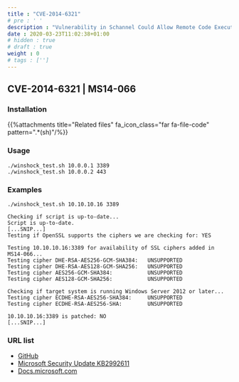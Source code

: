 ```yaml
---
title : "CVE-2014-6321"
# pre : ' '
description : "Vulnerability in Schannel Could Allow Remote Code Execution."
date : 2020-03-23T11:02:38+01:00
# hidden : true
# draft : true
weight : 0
# tags : ['']
---
```


## CVE-2014-6321 | MS14-066

### Installation

{{%attachments title="Related files" fa_icon_class="far fa-file-code" pattern=".*(sh)"/%}}

### Usage

```plain
./winshock_test.sh 10.0.0.1 3389
./winshock_test.sh 10.0.0.2 443
```

### Examples

```plain
./winshock_test.sh 10.10.10.16 3389

Checking if script is up-to-date...
Script is up-to-date.
[...SNIP...]
Testing if OpenSSL supports the ciphers we are checking for: YES

Testing 10.10.10.16:3389 for availability of SSL ciphers added in MS14-066...
Testing cipher DHE-RSA-AES256-GCM-SHA384:   UNSUPPORTED
Testing cipher DHE-RSA-AES128-GCM-SHA256:   UNSUPPORTED
Testing cipher AES256-GCM-SHA384:           UNSUPPORTED
Testing cipher AES128-GCM-SHA256:           UNSUPPORTED

Checking if target system is running Windows Server 2012 or later...
Testing cipher ECDHE-RSA-AES256-SHA384:     UNSUPPORTED
Testing cipher ECDHE-RSA-AES256-SHA:        UNSUPPORTED

10.10.10.16:3389 is patched: NO
[...SNIP...]
```

### URL list

* [GitHub](https://github.com/SecWiki/windows-kernel-exploits/tree/master/MS14-066)
* [Microsoft Security Update KB2992611](https://www.catalog.update.microsoft.com/Search.aspx?q=2992611)
* [Docs.microsoft.com](https://docs.microsoft.com/en-us/security-updates/securitybulletins/2014/ms14-066)
